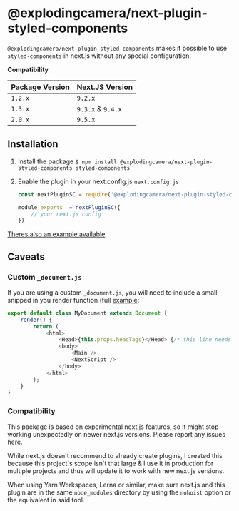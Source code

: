 
  

# @explodingcamera/next-plugin-styled-components

  

`@explodingcamera/next-plugin-styled-components` makes it possible to use `styled-components` in next.js without any special configuration.

  

**Compatibility**

  

| Package Version | Next.JS Version |
|-----------------|-----------------|
| `1.2.x` | `9.2.x` |
| `1.3.x` | `9.3.x` & `9.4.x` |
| `2.0.x` | `9.5.x` |
  

## Installation

1. Install the package
	`$ npm install @explodingcamera/next-plugin-styled-components styled-components`

2. Enable the plugin in your next.config.js
	`next.config.js`
	```js
	const nextPluginSC = require('@explodingcamera/next-plugin-styled-components');

	module.exports  = nextPluginSC({
		// your next.js config
	})
	```

[Theres also an example available](packages/example).


## Caveats

### Custom `_document.js`

If you are using a custom `_document.js`, you will need to include a small snipped in you render function (full [example](packages/example):

```js
export default class MyDocument extends Document {
	render() {
		return (
			<html>
				<Head>{this.props.headTags}</Head> {/* this line needs to be added */}
				<body>
					<Main />
					<NextScript />
				</body>
			</html>
		);
	}
}
```

### Compatibility

This package is based on experimental next.js features, so it might stop working unexpectedly on newer next.js versions. Please report any issues here.

  

While next.js doesn't recommend to already create plugins, I created this because this project's scope isn't that large & I use it in production for multiple projects and thus will update it to work with new next.js versions.

  

When using Yarn Workspaces, Lerna or similar, make sure next.js and this plugin are in the same `node_modules` directory by using the `nohoist` option or the equivalent in said tool.